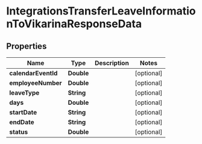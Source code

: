 

# IntegrationsTransferLeaveInformationToVikarinaResponseData


## Properties

| Name | Type | Description | Notes |
|------------ | ------------- | ------------- | -------------|
|**calendarEventId** | **Double** |  |  [optional] |
|**employeeNumber** | **Double** |  |  [optional] |
|**leaveType** | **String** |  |  [optional] |
|**days** | **Double** |  |  [optional] |
|**startDate** | **String** |  |  [optional] |
|**endDate** | **String** |  |  [optional] |
|**status** | **Double** |  |  [optional] |



